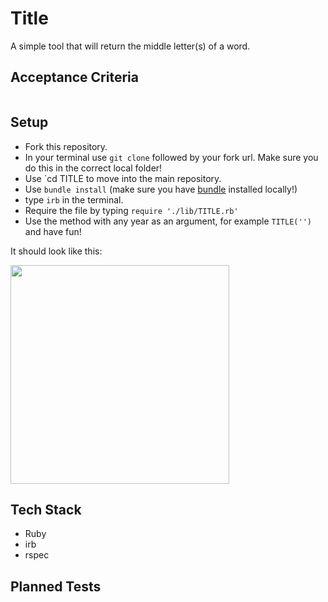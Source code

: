 Title
===

A simple tool that will return the middle letter(s) of a word.


Acceptance Criteria
---

```
```


Setup
---

- Fork this repository.
- In your terminal use `git clone` followed by your fork url. Make sure you do this in the correct local folder!
- Use `cd TITLE to move into the main repository.
- Use `bundle install` (make sure you have [bundle](https://github.com/rubygems/bundler) installed locally!)
- type `irb` in the terminal.
- Require the file by typing `require './lib/TITLE.rb'`
- Use the method with any year as an argument, for example `TITLE('')` and have fun!

It should look like this:

<div><img src="" width="350"></div>


Tech Stack
---

- Ruby
- irb
- rspec


Planned Tests
---